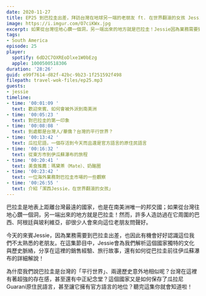 ```yaml
---
date: 2020-11-27
title: EP25 到巴拉圭出差，拜訪台灣在地球另一端的老朋友 ft. 在世界翻滾的女孩 Jessie
image: https://i.imgur.com/O7ciKWx.jpg
excerpt: 如果從台灣往地心鑽一個洞，另一端出來的地方就是巴拉圭！Jessie因為業務需要到巴拉圭出差，也因此有機會好好認識這位我們不太熟悉的老朋友。為什麼我們說巴拉圭是台灣的「平行世界」、兩邊歷史意外地相似呢？台灣在這裡有著超強的存在感，甚至還有中正紀念堂？這個國家又是如何保存了瓜拉尼Guaraní原住民語言，甚至讓它擁有官方語言的地位？聽完這集你就會知道啦！
tags:
- South America
episode: 25
player:
  spotify: 6dD2C7OXREoDlxe1W0bEzg
  apple: 1000500518306
duration: '28:26'
guid: e99f7614-d82f-42bc-9b23-1f251592f498
filepath: travel-wok-files/ep25.mp3
guests:
- jessie
timeline:
- time: '00:01:09 '
  text: 歡迎來賓、如何會被外派到南美洲
- time: '00:05:23 '
  text: 對巴拉圭的第一印象
- time: '00:08:08 '
  text: 到處都是台灣人/華僑？台灣的平行世界？
- time: '00:13:42 '
  text: 瓜拉尼語，一個存活到今天而且還是官方語言的原住民語言
- time: '00:16:32 '
  text: 從東方市到伊瓜蘇瀑布的旅程
- time: '00:20:41 '
  text: 美食推薦：瑪黛茶（Mate）、奶酪圈
- time: '00:23:42 '
  text: 一位海外業務對巴拉圭市場的一些觀察
- time: '00:26:55 '
  text: 介紹「潔西Jessie，在世界翻滾的女孩」
---
```


巴拉圭是地表上距離台灣最遠的國家，也是在南美洲唯一的邦交國；如果從台灣往地心鑽一個洞，另一端出來的地方就是巴拉圭！然而，許多人造訪過在它周圍的巴西、阿根廷與玻利維亞，卻很少人會來向這位老朋友問聲好。

今天的來賓Jessie，因為業務需要到巴拉圭出差，也因此有機會好好認識這位我們不太熟悉的老朋友。在這集節目中，Jessie會為我們解析這個國家獨特的文化與歷史脈絡，分享在這裡的銷售經驗、旅行故事，還有如何從巴拉圭前往伊瓜蘇瀑布的詳細解說！

為什麼我們說巴拉圭是台灣的「平行世界」、兩邊歷史意外地相似呢？台灣在這裡有著超強的存在感，甚至還有中正紀念堂？這個國家又是如何保存了瓜拉尼Guaraní原住民語言，甚至讓它擁有官方語言的地位？聽完這集你就會知道啦！

